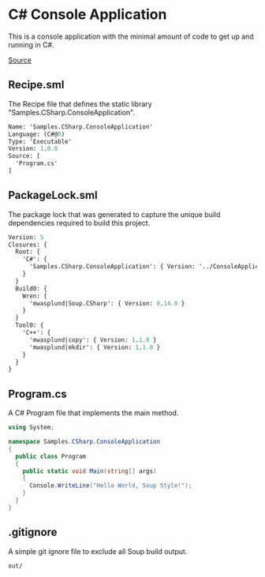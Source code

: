 # C# Console Application
This is a console application with the minimal amount of code to get up and running in C#.

[Source](https://github.com/SoupBuild/Soup/tree/main/Samples/CSharp/ConsoleApplication)

## Recipe.sml
The Recipe file that defines the static library "Samples.CSharp.ConsoleApplication".
```sml
Name: 'Samples.CSharp.ConsoleApplication'
Language: (C#@0)
Type: 'Executable'
Version: 1.0.0
Source: [
  'Program.cs'
]
```

## PackageLock.sml
The package lock that was generated to capture the unique build dependencies required to build this project.
```sml
Version: 5
Closures: {
  Root: {
    'C#': {
      'Samples.CSharp.ConsoleApplication': { Version: '../ConsoleApplication', Build: 'Build0', Tool: 'Tool0' }
    }
  }
  Build0: {
    Wren: {
      'mwasplund|Soup.CSharp': { Version: 0.14.0 }
    }
  }
  Tool0: {
    'C++': {
      'mwasplund|copy': { Version: 1.1.0 }
      'mwasplund|mkdir': { Version: 1.1.0 }
    }
  }
}
```

## Program.cs
A C# Program file that implements the main method.
```C#
using System;

namespace Samples.CSharp.ConsoleApplication
{
  public class Program
  {
    public static void Main(string[] args)
    {
      Console.WriteLine("Hello World, Soup Style!");
    }
  }
}
```

## .gitignore
A simple git ignore file to exclude all Soup build output.
```
out/
```

